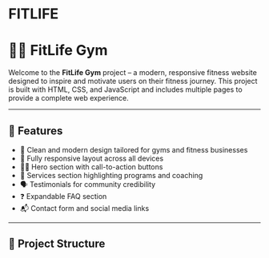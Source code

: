 # FITLIFE
# 🏋️‍♂️ FitLife Gym

Welcome to the **FitLife Gym** project – a modern, responsive fitness website designed to inspire and motivate users on their fitness journey. This project is built with HTML, CSS, and JavaScript and includes multiple pages to provide a complete web experience.

---

## 🌟 Features

- 💪 Clean and modern design tailored for gyms and fitness businesses
- 🧭 Fully responsive layout across all devices
- 🧘‍♂️ Hero section with call-to-action buttons
- 🏃 Services section highlighting programs and coaching
- 🗣️ Testimonials for community credibility
- ❓ Expandable FAQ section
- 📬 Contact form and social media links

---

## 📁 Project Structure


